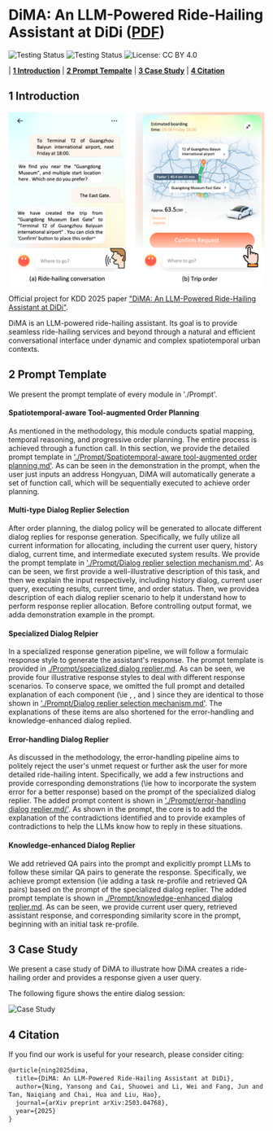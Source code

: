 # DiMA: An LLM-Powered Ride-Hailing Assistant at DiDi ([PDF](https://arxiv.org/pdf/2503.04768))

<p align="center">

![Testing Status](https://img.shields.io/badge/docs-in_progress-green)
![Testing Status](https://img.shields.io/badge/pypi_package-in_progress-green)
![License: CC BY 4.0](https://img.shields.io/badge/license-CC%20BY%204.0-blue)

</p>

<p align="center">

| **[1 Introduction](#introduction)** 
| **[2 Prompt Tempalte](#requirements)**
| **[3 Case Study](#usage)**
| **[4 Citation](#citation)**

</p>

## 1 Introduction
<div style="display: flex; justify-content: center;">
  <img src="https://github.com/usail-hkust/DiMA/blob/main/Figure1.png">
</div>

Official project for KDD 2025 paper ["DiMA: An LLM-Powered Ride-Hailing Assistant at DiDi"](https://arxiv.org/pdf/2503.04768).

DiMA is an LLM-powered ride-hailing assistant. Its goal is to provide seamless ride-hailing services and beyond through a natural and efficient conversational interface under dynamic and complex spatiotemporal urban contexts.

## 2 Prompt Template

We present the prompt template of every module in './Prompt'.

#### Spatiotemporal-aware Tool-augmented Order Planning

As mentioned in the methodology, this module conducts spatial mapping, temporal reasoning, and progressive order planning. The entire process is achieved through a function call. In this section, we provide the detailed prompt template in ['./Prompt/Spatiotemporal-aware tool-augmented order planning.md'](https://github.com/usail-hkust/DiMA/blob/main/Prompt/Spatiotemporal-aware%20tool-augmented%20order%20planning.md). As can be seen in the demonstration in the prompt, when the user just inputs an address Hongyuan, DiMA will automatically generate a set of function call, which will be sequentially executed to achieve order planning.

#### Multi-type Dialog Replier Selection

After order planning, the dialog policy will be generated to allocate different dialog replies for response generation. Specifically, we fully utilize all current information for allocating, including the current user query, history dialog, current time, and intermediate executed system results. We provide the prompt template in ['./Prompt/Dialog replier selection mechanism.md'](https://github.com/usail-hkust/DiMA/blob/main/Prompt/Dialog%20replier%20selection%20mechanism.md). As can be seen, we first provide a well-illustrative description of this task, and then we explain the input respectively, including history dialog, current user query, executing results, current time, and order status. Then, we providea  description of each dialog replier scenario to help it understand how to perform response replier allocation. Before controlling output format, we adda  demonstration example in the prompt.

#### Specialized Dialog Relpier

In a specialized response generation pipeline, we will follow a formulaic response style to generate the assistant's response.  The prompt template is provided in [./Prompt/specialized dialog replier.md](https://github.com/usail-hkust/DiMA/blob/main/Prompt/specialized%20dialog%20replier.md).  As can be seen, we provide four illustrative response styles to deal with different response scenarios. To conserve space, we omitted the full prompt and detailed explanation of each component (\ie <historical conversation>, <current user query>, and <current time>) since they are identical to those shown in ['./Prompt/Dialog replier selection mechanism.md'](https://github.com/usail-hkust/DiMA/blob/main/Prompt/Dialog%20replier%20selection%20mechanism.md). The explanations of these items are also shortened for the error-handling and knowledge-enhanced dialog replied.

#### Error-handling Dialog Replier

As discussed in the methodology, the error-handling pipeline aims to politely reject the user's unmet request or further ask the user for more detailed ride-hailing intent. Specifically, we add a few instructions and provide corresponding demonstrations (\ie how to incorporate the system error for a better response) based on the prompt of the specialized dialog replier. The added prompt content is shown in ['./Prompt/error-handling dialog replier.md/'](https://github.com/usail-hkust/DiMA/blob/main/Prompt/error-handling%20dialog%20replier.md). As shown in the prompt, the core is to add the explanation of the contradictions identified and to provide examples of contradictions to help the LLMs know how to reply in these situations.

#### Knowledge-enhanced Dialog Replier

We add retrieved QA pairs into the prompt and explicitly prompt LLMs to follow these similar QA pairs to generate the response. Specifically, we achieve prompt extension (\ie adding a task re-profile and retrieved QA pairs) based on the prompt of the specialized dialog replier. The added prompt template is shown in [./Prompt/knowledge-enhanced dialog replier.md](https://github.com/usail-hkust/DiMA/blob/main/Prompt/knowledge-enhanced%20dialog%20replier.md).  As can be seen, we provide current user query, retrieved assistant response, and corresponding similarity score in the prompt, beginning with an initial task re-profile.

## 3 Case Study

We present a case study of DiMA to illustrate how DiMA creates a ride-hailing order and provides a response given a user query.

The following figure shows the entire dialog session:

![Case Study](https://github.com/usail-hkust/DiMA/blob/main/Case_Study.png)

## 4 Citation

If you find our work is useful for your research, please consider citing:

```
@article{ning2025dima,
  title={DiMA: An LLM-Powered Ride-Hailing Assistant at DiDi},
  author={Ning, Yansong and Cai, Shuowei and Li, Wei and Fang, Jun and Tan, Naiqiang and Chai, Hua and Liu, Hao},
  journal={arXiv preprint arXiv:2503.04768},
  year={2025}
}
```


